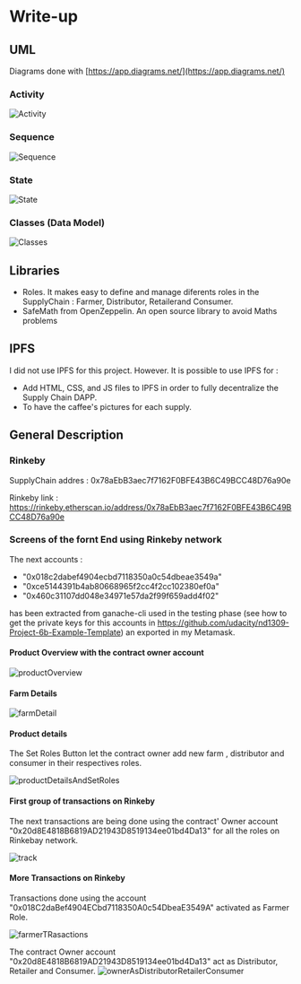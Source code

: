 # Write-up

## UML
Diagrams done with [https://app.diagrams.net/](https://app.diagrams.net/)


### Activity

![Activity](images_albert/project_Activity.png)

### Sequence

![Sequence](images_albert/project_Sequence.png)

### State

![State](images_albert/project_State.png)

### Classes (Data Model)

![Classes](images_albert/project_Class.png)

## Libraries
* Roles. It makes easy to define and manage diferents roles in the SupplyChain : Farmer, Distributor, Retailerand Consumer.
* SafeMath from OpenZeppelin. An open source library to avoid Maths problems


## IPFS 
I did not use IPFS for this project. However. It is possible to use IPFS for :
  - Add HTML, CSS, and JS files to IPFS in order to fully decentralize the Supply Chain DAPP.
  - To have the caffee's pictures for each supply.
  
## General Description
### Rinkeby

SupplyChain addres : 0x78aEbB3aec7f7162F0BFE43B6C49BCC48D76a90e

Rinkeby link : https://rinkeby.etherscan.io/address/0x78aEbB3aec7f7162F0BFE43B6C49BCC48D76a90e

### Screens of the fornt End using Rinkeby network

The next accounts :
* "0x018c2dabef4904ecbd7118350a0c54dbeae3549a"
* "0xce5144391b4ab80668965f2cc4f2cc102380ef0a"
* "0x460c31107dd048e34971e57da2f99f659add4f02"

has been extracted from ganache-cli used in the testing phase (see how to get the private keys for this accounts  in https://github.com/udacity/nd1309-Project-6b-Example-Template) an exported in my Metamask.

#### Product Overview  with the contract owner account 
![productOverview](images_albert/productOverview.png)

#### Farm Details
![farmDetail](images_albert/farmDetail.png)

#### Product details 
The Set Roles Button let the contract owner add new farm , distributor and consumer in their respectives roles.

![productDetailsAndSetRoles](images_albert/productDetailsAndSetRoles.png)


#### First group of transactions on Rinkeby
The next transactions are being done using the contract' Owner account "0x20d8E4818B6819AD21943D8519134ee01bd4Da13" for all the roles on Rinkebay network.

![track](images_albert/track.png)


#### More Transactions on Rinkeby
Transactions done using the account "0x018C2daBef4904ECbd7118350A0c54DbeaE3549A" activated as Farmer Role.

![farmerTRasactions](images_albert/farmerTRasactions.png)

 The contract Owner account "0x20d8E4818B6819AD21943D8519134ee01bd4Da13" act as Distributor, Retailer and Consumer.
![ownerAsDistributorRetailerConsumer](images_albert/ownerAsDistributorRetailerConsumer.png)

